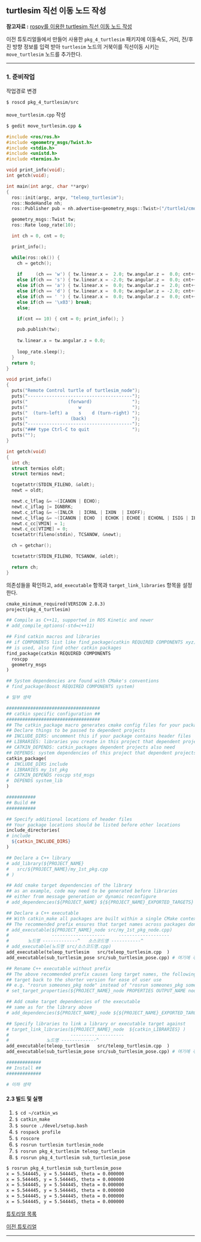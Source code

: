 ## turtlesim 직선 이동 노드 작성

**참고자료 :** [rospy를 이용한 turtlesim 직선 이동 노드 작성](../rospy/mv_tutle_1_MoveInStraightLine.md)

이전 튜토리얼들에서 만들어 사용한 `pkg_4_turtlesim` 패키지에 이동속도, 거리, 전/후진 방향 정보를 입력 받아 `turtlesim` 노드의 거북이를 직선이동 시키는 `move_turtlesim` 노드를 추가한다.

---

### 1. 준비작업


작업경로 변경

```bash
$ roscd pkg_4_turtlesim/src 
```

`move_turtlesim.cpp` 작성

```bash
$ gedit move_turtlesim.cpp &
```


```c++
#include <ros/ros.h>
#include <geometry_msgs/Twist.h>
#include <stdio.h>
#include <unistd.h>
#include <termios.h>

void print_info(void);
int getch(void);

int main(int argc, char **argv)
{
  ros::init(argc, argv, "teleop_turtlesim");
  ros::NodeHandle nh;
  ros::Publisher pub = nh.advertise<geometry_msgs::Twist>("/turtle1/cmd_vel", 10);

  geometry_msgs::Twist tw;
  ros::Rate loop_rate(10);

  int ch = 0, cnt = 0;

  print_info();

  while(ros::ok()) {
    ch = getch();
    
    if     (ch == 'w') { tw.linear.x =  2.0; tw.angular.z =  0.0; cnt++; }
    else if(ch == 's') { tw.linear.x = -2.0; tw.angular.z =  0.0; cnt++; }
    else if(ch == 'a') { tw.linear.x =  0.0; tw.angular.z =  2.0; cnt++; }
    else if(ch == 'd') { tw.linear.x =  0.0; tw.angular.z = -2.0; cnt++; }
    else if(ch == ' ') { tw.linear.x =  0.0; tw.angular.z =  0.0; cnt++; }
    else if(ch == '\x03') break;
    else;

    if(cnt == 10) { cnt = 0; print_info(); }

    pub.publish(tw);
    
    tw.linear.x = tw.angular.z = 0.0;
    
    loop_rate.sleep();
  }
  return 0;
}

void print_info()
{
  puts("Remote Control turtle of turtlesim_node");
  puts("---------------------------------------");
  puts("               (forward)               ");
  puts("                   w                   ");
  puts("  (turn-left) a    s    d (turn-right) ");
  puts("                (back)                 ");
  puts("---------------------------------------");
  puts("### type Ctrl-C to quit                ");
  puts("");
}

int getch(void)
{
  int ch;
  struct termios oldt;
  struct termios newt;

  tcgetattr(STDIN_FILENO, &oldt);
  newt = oldt;

  newt.c_lflag &= ~(ICANON | ECHO);
  newt.c_iflag |= IGNBRK;
  newt.c_iflag &= ~(INLCR  | ICRNL | IXON  | IXOFF);
  newt.c_lflag &= ~(ICANON | ECHO  | ECHOK | ECHOE | ECHONL | ISIG | IEXTEN);
  newt.c_cc[VMIN] = 1;
  newt.c_cc[VTIME] = 0;
  tcsetattr(fileno(stdin), TCSANOW, &newt);

  ch = getchar();

  tcsetattr(STDIN_FILENO, TCSANOW, &oldt);

  return ch;
}
```



의존성들을 확인하고,  `add_executable` 항목과 `target_link_libraries` 항목을 설정 한다.

```makefile
cmake_minimum_required(VERSION 2.8.3)
project(pkg_4_turtlesim)

## Compile as C++11, supported in ROS Kinetic and newer
# add_compile_options(-std=c++11)

## Find catkin macros and libraries
## if COMPONENTS list like find_package(catkin REQUIRED COMPONENTS xyz)
## is used, also find other catkin packages
find_package(catkin REQUIRED COMPONENTS
  roscpp
  geometry_msgs
)

## System dependencies are found with CMake's conventions
# find_package(Boost REQUIRED COMPONENTS system)

# 일부 생략

###################################
## catkin specific configuration ##
###################################
## The catkin_package macro generates cmake config files for your package
## Declare things to be passed to dependent projects
## INCLUDE_DIRS: uncomment this if your package contains header files
## LIBRARIES: libraries you create in this project that dependent projects also need
## CATKIN_DEPENDS: catkin_packages dependent projects also need
## DEPENDS: system dependencies of this project that dependent projects also need
catkin_package(
#  INCLUDE_DIRS include
#  LIBRARIES my_1st_pkg
#  CATKIN_DEPENDS roscpp std_msgs
#  DEPENDS system_lib
)

###########
## Build ##
###########

## Specify additional locations of header files
## Your package locations should be listed before other locations
include_directories(
# include
  ${catkin_INCLUDE_DIRS}
)

## Declare a C++ library
# add_library(${PROJECT_NAME}
#   src/${PROJECT_NAME}/my_1st_pkg.cpp
# )

## Add cmake target dependencies of the library
## as an example, code may need to be generated before libraries
## either from message generation or dynamic reconfigure
# add_dependencies(${PROJECT_NAME} ${${PROJECT_NAME}_EXPORTED_TARGETS} ${catkin_EXPORTED_TARGETS})

## Declare a C++ executable
## With catkin_make all packages are built within a single CMake context
## The recommended prefix ensures that target names across packages don't collide
# add_executable(${PROJECT_NAME}_node src/my_1st_pkg_node.cpp)
#                --------------------     -------------------
#       노드명 -------------^   소스코드명 -----------^
# add_executable(노드명 src/소스코드명.cpp)
add_executable(teleop_turtlesim   src/teleop_turtlesim.cpp  )
add_executable(sub_turtlesim_pose src/sub_turtlesim_pose.cpp) # 여기에 추가

## Rename C++ executable without prefix
## The above recommended prefix causes long target names, the following renames the
## target back to the shorter version for ease of user use
## e.g. "rosrun someones_pkg node" instead of "rosrun someones_pkg someones_pkg_node"
# set_target_properties(${PROJECT_NAME}_node PROPERTIES OUTPUT_NAME node PREFIX "")

## Add cmake target dependencies of the executable
## same as for the library above
# add_dependencies(${PROJECT_NAME}_node ${${PROJECT_NAME}_EXPORTED_TARGETS} ${catkin_EXPORTED_TARGETS})

## Specify libraries to link a library or executable target against
# target_link_libraries(${PROJECT_NAME}_node  ${catkin_LIBRARIES} )
#                       --------------------
#              노드명 -------------^
add_executable(teleop_turtlesim   src/teleop_turtlesim.cpp  )
add_executable(sub_turtlesim_pose src/sub_turtlesim_pose.cpp) # 여기에 추가

#############
## Install ##
#############

# 이하 생략
```



#### 2.3 빌드 및 실행

1. `$ cd ~/catkin_ws` 
2. `$ catkin_make` 
3. `$ source ./devel/setup.bash` 
4. `$ rospack profile` 
5. `$ roscore` 
6. `$ rosrun turtlesim turtlesim_node` 
7. `$ rosrun pkg_4_turtlesim teleop_turtlesim` 
8. `$ rosrun pkg_4_turtlesim sub_turtlesim_pose` 

```bash
$ rosrun pkg_4_turtlesim sub_turtlesim_pose
x = 5.544445, y = 5.544445, theta = 0.000000
x = 5.544445, y = 5.544445, theta = 0.000000
x = 5.544445, y = 5.544445, theta = 0.000000
x = 5.544445, y = 5.544445, theta = 0.000000
x = 5.544445, y = 5.544445, theta = 0.000000
x = 5.544445, y = 5.544445, theta = 0.000000
```



[튜토리얼 목록](../README.md)

[이전 튜토리얼](./teleop_turtlesim.md)

---

[^1]:**rospack** : ROS 패키지 관리 도구 rospack은 dpkg 와 pkg-config 의 일부분이다. rospack의 주된 기능은 ROS_ROOT 및   ROS_PACKAGE_PATH의 패키지를 크롤링하고 각 패키지의 manifest.xml을 읽고 구문을 분석하며 모든 패키지에 대한 완전한 의존성 트리를 구성하는 것이다. <br>
[^2]: **rospack profile** : rospack의 성능은 매니페스트 파일을 포함하지 않는 매우 광범위하고 깊은 디렉토리 구조의 존재로 인해 악영향을 받을 수 있다. 이러한 디렉토리가 rospack의 검색 경로에 있으면, 패키지를 찾을 수 없다는 것을 발견하기 위해서만 크롤링하는 데 많은 시간을 소비 할 수 있다. 이러한 디렉토리에 rospack_nosubdirs 파일을 작성하여이 대기 시간을 방지 할 수 있다. rospack이 성가신 속도로 느리게 실행되는 것처럼 보이는 경우 profile 명령을 사용하여 크롤링 할 가장 느린 20 개의 트리를 인쇄하거나 profile --length = N을 사용하여 가장 느린 N 개의 트리를 인쇄 할 수 있다.

